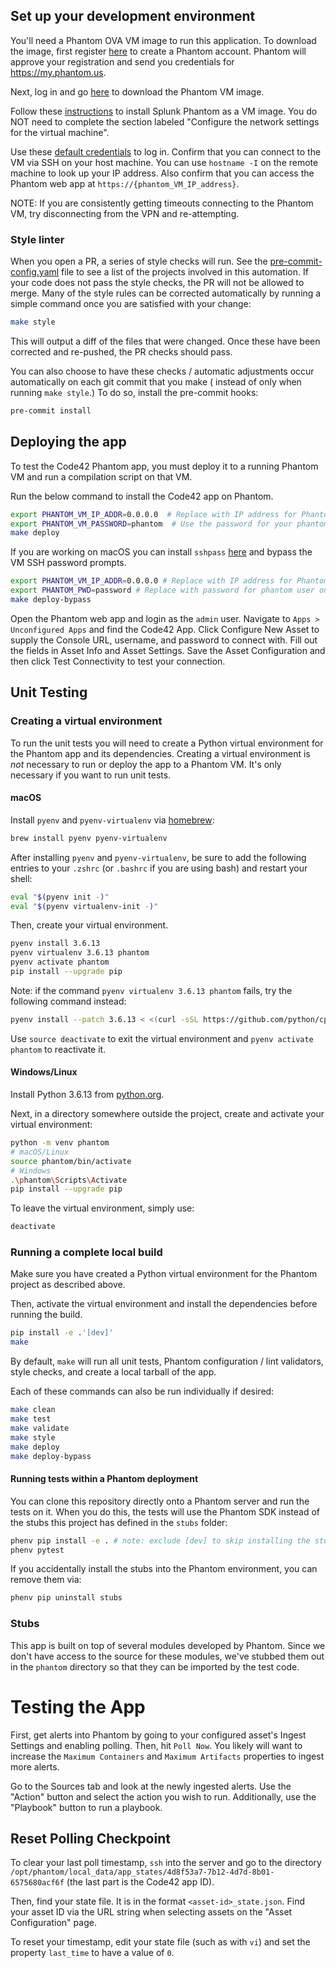 ## Set up your development environment

You'll need a Phantom OVA VM image to run this application. To download the image, first
register [here](https://my.phantom.us/signup/)
to create a Phantom account. Phantom will approve your registration and send you credentials for https://my.phantom.us.

Next, log in and go [here](https://my.phantom.us/downloads/) to download the Phantom VM image.

Follow these [instructions](https://docs.splunk.com/Documentation/Phantom/4.10.3/Install/InstallOVA) to install Splunk
Phantom as a VM image. You do NOT need to complete the section labeled "Configure the network settings for the virtual
machine".

Use these [default credentials](https://docs.splunk.com/Documentation/Phantom/4.10.3/Install/Reference) to log in.
Confirm that you can connect to the VM via SSH on your host machine. You can use `hostname -I` on the remote machine to
look up your IP address. Also confirm that you can access the Phantom web app at `https://{phantom_VM_IP_address}`.

NOTE: If you are consistently getting timeouts connecting to the Phantom VM, try disconnecting from the VPN and
re-attempting.

### Style linter

When you open a PR, a series of style checks will run. See the [pre-commit-config.yaml](.pre-commit-config.yaml) file to
see a list of the projects involved in this automation. If your code does not pass the style checks, the PR will not be
allowed to merge. Many of the style rules can be corrected automatically by running a simple command once you are
satisfied with your change:

```bash
make style
```

This will output a diff of the files that were changed. Once these have been corrected and re-pushed, the PR checks
should pass.

You can also choose to have these checks / automatic adjustments occur automatically on each git commit that you make (
instead of only when running `make style`.) To do so, install the pre-commit hooks:

```bash
pre-commit install
```

## Deploying the app

To test the Code42 Phantom app, you must deploy it to a running Phantom VM and run a compilation script on that VM.

Run the below command to install the Code42 app on Phantom.

```bash
export PHANTOM_VM_IP_ADDR=0.0.0.0  # Replace with IP address for Phantom VM
export PHANTOM_VM_PASSWORD=phantom  # Use the password for your phantom admin user.
make deploy
```

If you are working on macOS you can
install `sshpass` [here](https://stackoverflow.com/questions/32255660/how-to-install-sshpass-on-mac/62623099#62623099)
and bypass the VM SSH password prompts.

```bash
export PHANTOM_VM_IP_ADDR=0.0.0.0 # Replace with IP address for Phantom VM
export PHANTOM_PWD=password # Replace with password for phantom user on Phantom VM
make deploy-bypass
```

Open the Phantom web app and login as the `admin` user. Navigate to `Apps > Unconfigured Apps` and find the Code42 App.
Click Configure New Asset to supply the Console URL, username, and password to connect with. Fill out the fields in
Asset Info and Asset Settings. Save the Asset Configuration and then click Test Connectivity to test your connection.

## Unit Testing

### Creating a virtual environment

To run the unit tests you will need to create a Python virtual environment for the Phantom app and its dependencies.
Creating a virtual environment is *not* necessary to run or deploy the app to a Phantom VM. It's only necessary if you
want to run unit tests.

#### macOS

Install `pyenv` and `pyenv-virtualenv` via [homebrew](https://brew.sh/):

```bash
brew install pyenv pyenv-virtualenv
```

After installing `pyenv` and `pyenv-virtualenv`, be sure to add the following entries to your `.zshrc` (or `.bashrc` if
you are using bash) and restart your shell:

```bash
eval "$(pyenv init -)"
eval "$(pyenv virtualenv-init -)"
```

Then, create your virtual environment.

```bash
pyenv install 3.6.13
pyenv virtualenv 3.6.13 phantom
pyenv activate phantom
pip install --upgrade pip
```

Note: if the command `pyenv virtualenv 3.6.13 phantom` fails, try the following command instead:

```bash
pyenv install --patch 3.6.13 < <(curl -sSL https://github.com/python/cpython/commit/8ea6353.patch)
```

Use `source deactivate` to exit the virtual environment and `pyenv activate phantom` to reactivate it.

#### Windows/Linux

Install Python 3.6.13 from [python.org](https://python.org).

Next, in a directory somewhere outside the project, create and activate your virtual environment:

```bash
python -m venv phantom
# macOS/Linux
source phantom/bin/activate
# Windows
.\phantom\Scripts\Activate
pip install --upgrade pip
```

To leave the virtual environment, simply use:

```bash
deactivate
```

### Running a complete local build

Make sure you have created a Python virtual environment for the Phantom project as described above.

Then, activate the virtual environment and install the dependencies before running the build.

```bash
pip install -e .'[dev]'
make
```

By default, `make` will run all unit tests, Phantom configuration / lint validators, style checks, and create a local
tarball of the app.

Each of these commands can also be run individually if desired:

```bash
make clean
make test
make validate
make style
make deploy
make deploy-bypass
```

#### Running tests within a Phantom deployment

You can clone this repository directly onto a Phantom server and run the tests on it. When you do this, the tests will
use the Phantom SDK instead of the stubs this project has defined in the `stubs` folder:

```bash
phenv pip install -e . # note: exclude [dev] to skip installing the stubs
phenv pytest
```

If you accidentally install the stubs into the Phantom environment, you can remove them via:

```bash
phenv pip uninstall stubs
```

### Stubs

This app is built on top of several modules developed by Phantom. Since we don't have access to the source for these
modules, we've stubbed them out in the `phantom` directory so that they can be imported by the test code.

# Testing the App

First, get alerts into Phantom by going to your configured asset's Ingest Settings and enabling
polling. Then, hit `Poll Now`. You likely will want to increase the `Maximum Containers` and `Maximum Artifacts`
properties to ingest more alerts.

Go to the Sources tab and look at the newly ingested alerts. Use the "Action" button and select the action you
wish to run. Additionally, use the "Playbook" button to run a playbook.

## Reset Polling Checkpoint

To clear your last poll timestamp, `ssh` into the server and go to the directory
`/opt/phantom/local_data/app_states/4d8f53a7-7b12-4d7d-8b01-6575680acf6f` (the last part is the Code42 app ID).

Then, find your state file. It is in the format `<asset-id>_state.json`. Find your asset ID via the URL string
when selecting assets on the "Asset Configuration" page.

To reset your timestamp, edit your state file (such as with `vi`) and set the property `last_time` to have a value
of `0`.
